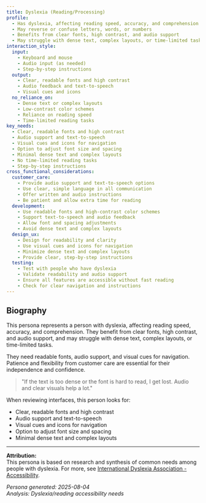 ```yaml
---
title: Dyslexia (Reading/Processing)
profile:
  - Has dyslexia, affecting reading speed, accuracy, and comprehension
  - May reverse or confuse letters, words, or numbers
  - Benefits from clear fonts, high contrast, and audio support
  - May struggle with dense text, complex layouts, or time-limited tasks
interaction_style:
  input:
    - Keyboard and mouse
    - Audio input (as needed)
    - Step-by-step instructions
  output:
    - Clear, readable fonts and high contrast
    - Audio feedback and text-to-speech
    - Visual cues and icons
  no_reliance_on:
    - Dense text or complex layouts
    - Low-contrast color schemes
    - Reliance on reading speed
    - Time-limited reading tasks
key_needs:
  - Clear, readable fonts and high contrast
  - Audio support and text-to-speech
  - Visual cues and icons for navigation
  - Option to adjust font size and spacing
  - Minimal dense text and complex layouts
  - No time-limited reading tasks
  - Step-by-step instructions
cross_functional_considerations:
  customer_care:
    - Provide audio support and text-to-speech options
    - Use clear, simple language in all communication
    - Offer written and audio instructions
    - Be patient and allow extra time for reading
  development:
    - Use readable fonts and high-contrast color schemes
    - Support text-to-speech and audio feedback
    - Allow font and spacing adjustments
    - Avoid dense text and complex layouts
  design_ux:
    - Design for readability and clarity
    - Use visual cues and icons for navigation
    - Minimize dense text and complex layouts
    - Provide clear, step-by-step instructions
  testing:
    - Test with people who have dyslexia
    - Validate readability and audio support
    - Ensure all features are accessible without fast reading
    - Check for clear navigation and instructions
---
```


## Biography

This persona represents a person with dyslexia, affecting reading speed, accuracy, and comprehension. They benefit from clear fonts, high contrast, and audio support, and may struggle with dense text, complex layouts, or time-limited tasks.

They need readable fonts, audio support, and visual cues for navigation. Patience and flexibility from customer care are essential for their independence and confidence.

> "If the text is too dense or the font is hard to read, I get lost. Audio and clear visuals help a lot."

When reviewing interfaces, this person looks for:
- Clear, readable fonts and high contrast
- Audio support and text-to-speech
- Visual cues and icons for navigation
- Option to adjust font size and spacing
- Minimal dense text and complex layouts

---

**Attribution:**  
This persona is based on research and synthesis of common needs among people with dyslexia. For more, see [International Dyslexia Association - Accessibility](https://dyslexiaida.org/).

*Persona generated: 2025-08-04*  
*Analysis: Dyslexia/reading accessibility needs*
